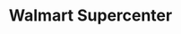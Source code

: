 ---
title: "Walmart Supercenter"
url: /orlando/walmart-supercenter-narcoossee-road/
shop: Supermarkt
---
